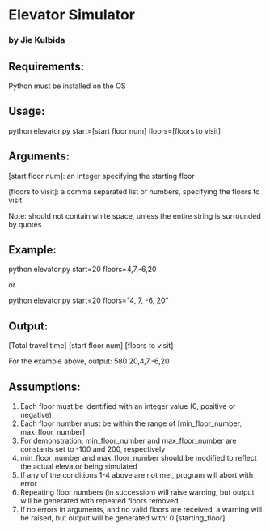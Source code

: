 # Elevator Simulator 
### by Jie Kulbida

## Requirements:
Python must be installed on the OS 

## Usage: 
python elevator.py start=[start floor num] floors=[floors to visit]

## Arguments:
[start floor num]: an integer specifying the starting floor

[floors to visit]: a comma separated list of numbers, specifying the floors to visit

Note: <floors to visit> should not contain white space, unless the entire string is surrounded by quotes

## Example:

python elevator.py start=20 floors=4,7,-6,20

or

python elevator.py start=20 floors="4, 7, -6, 20"

## Output:
[Total travel time] [start floor num] [floors to visit]

For the example above, output: 580 20,4,7,-6,20

## Assumptions:

1. Each floor must be identified with an integer value (0, positive or negative)
2. Each floor number must be within the range of [min_floor_number, max_floor_number]
3. For demonstration, min_floor_number and max_floor_number are constants set to -100 and 200, respectively 
4. min_floor_number and max_floor_number should be modified to reflect the actual elevator being simulated
5. If any of the conditions 1-4 above are not met, program will abort with error
6. Repeating floor numbers (in succession) will raise warning, but output will be generated with repeated floors removed
7. If no errors in arguments, and no valid floors are received, a warning will be raised, but output will be generated with: 0 [starting_floor]